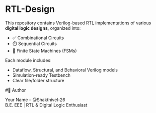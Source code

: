 # RTL-Design

This repository contains Verilog-based RTL implementations of various **digital logic designs**, organized into:

- ✅ Combinational Circuits
- ⏱️ Sequential Circuits
- 🧠 Finite State Machines (FSMs)

Each module includes:
- Dataflow, Structural, and Behavioral Verilog models
- Simulation-ready Testbench
- Clear file/folder structure

#🧠 Author

Your Name – @Shakthivel-26  
B.E. EEE | RTL & Digital Logic Enthusiast
